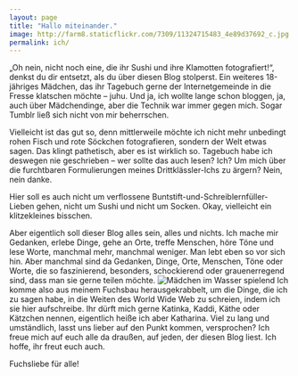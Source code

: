 ```yaml
---
layout: page
title: "Hallo miteinander."
image: http://farm8.staticflickr.com/7309/11324715483_4e89d37692_c.jpg
permalink: ich/
---
```


„Oh nein, nicht noch eine, die ihr Sushi und ihre Klamotten fotografiert!“, denkst du dir entsetzt, als du über diesen Blog stolperst. Ein weiteres 18-jähriges Mädchen, das ihr Tagebuch gerne der Internetgemeinde in die Fresse klatschen möchte – juhu.
Und ja, ich wollte lange schon bloggen, ja, auch über Mädchendinge, aber die Technik war immer gegen mich. Sogar Tumblr ließ sich nicht von mir beherrschen.

Vielleicht ist das gut so, denn mittlerweile möchte ich nicht mehr unbedingt rohen Fisch und rote Söckchen fotografieren, sondern der Welt etwas sagen.
Das klingt pathetisch, aber es ist wirklich so. Tagebuch habe ich deswegen nie geschrieben – wer sollte das auch lesen? Ich? Um mich über die furchtbaren Formulierungen meines Drittklässler-Ichs zu ärgern? Nein, nein danke.

Hier soll es auch nicht um verflossene Buntstift-und-Schreiblernfüller-Lieben gehen, nicht um Sushi und nicht um Socken. Okay, vielleicht ein klitzekleines bisschen.

Aber eigentlich soll dieser Blog alles sein, alles und nichts. Ich mache mir Gedanken, erlebe Dinge, gehe an Orte, treffe Menschen, höre Töne und lese Worte, manchmal mehr, manchmal weniger. Man lebt eben so vor sich hin. Aber manchmal sind da Gedanken, Dinge, Orte, Menschen, Töne oder Worte, die so faszinierend, besonders, schockierend oder grauenerregend sind, dass man sie gerne teilen möchte. 
![Mädchen im Wasser spielend](http://farm3.staticflickr.com/2864/11324643654_2ee9c9bfb5_c.jpg "Plitschplatsch")
Ich komme also aus meinem Fuchsbau herausgekrabbelt, um die Dinge, die ich zu sagen habe, in die Weiten des World Wide Web zu schreien, indem ich sie hier aufschreibe. 
Ihr dürft mich gerne Katinka, Kaddi, Käthe oder Kätzchen nennen, eigentlich heiße ich aber Katharina. Viel zu lang und umständlich, lasst uns lieber auf den Punkt kommen, versprochen?
Ich freue mich auf euch alle da draußen, auf jeden, der diesen Blog liest.
Ich hoffe, ihr freut euch auch.


Fuchsliebe für alle!
